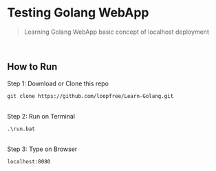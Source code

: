 # Testing Golang WebApp
> Learning Golang  WebApp basic concept of localhost deployment

</br>

## How to Run
Step 1: Download or Clone this repo

    git clone https://github.com/loopfree/Learn-Golang.git

</br>
Step 2: Run on Terminal

    .\run.bat
    
</br>
Step 3: Type on Browser

    localhost:8080
